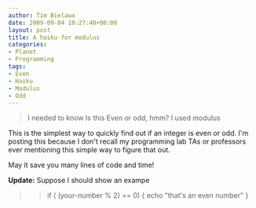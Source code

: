```yaml
---
author: Tim Bielawa
date: 2009-09-04 10:27:40+00:00
layout: post
title: A haiku for modulus
categories:
- Planet
- Programming
tags:
- Even
- Haiku
- Modulus
- Odd
---
```


<blockquote>I needed to know
Is this Even or odd, hmm?
I used modulus</blockquote>




This is the simplest way to quickly find out if an integer is even or odd. I'm posting this because I don't recall my programming lab TAs or professors ever mentioning this simple way to figure that out.




May it save you many lines of code and time!




**Update:** Suppose I should show an exampe





<blockquote>

> 
> if ( (your-number % 2) == 0) { echo "that's an even number" }
> 
> 
</blockquote>
